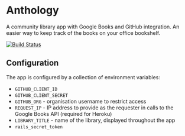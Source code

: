 # Anthology

A community library app with Google Books and GitHub integration. An easier way to keep track of the books on your office bookshelf.

[![Build Status](https://travis-ci.org/JordanHatch/anthology.png?branch=master)](https://travis-ci.org/JordanHatch/anthology)

## Configuration

The app is configured by a collection of environment variables:

* `GITHUB_CLIENT_ID`
* `GITHUB_CLIENT_SECRET`
* `GITHUB_ORG` - organisation username to restrict access
* `REQUEST_IP` - IP address to provide as the requester in calls to the Google Books API (required for Heroku)
* `LIBRARY_TITLE` - name of the library, displayed throughout the app
* `rails_secret_token`
